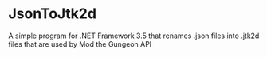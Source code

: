 # JsonToJtk2d
 A simple program for .NET Framework 3.5 that renames .json files into .jtk2d files that are used by Mod the Gungeon API
